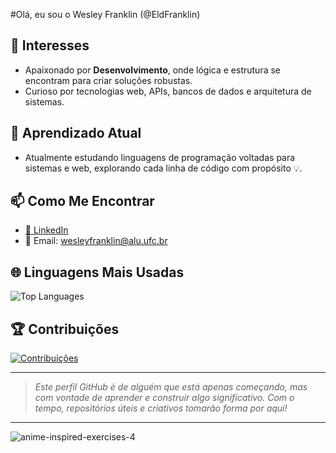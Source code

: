 #Olá, eu sou o Wesley Franklin (@EldFranklin)

## 👀 Interesses
- Apaixonado por **Desenvolvimento**, onde lógica e estrutura se encontram para criar soluções robustas.  
- Curioso por tecnologias web, APIs, bancos de dados e arquitetura de sistemas.

## 🌱 Aprendizado Atual
- Atualmente estudando linguagens de programação voltadas para sistemas e web, explorando cada linha de código com propósito 💡.

## 📫 Como Me Encontrar
- [📎 LinkedIn](https://www.linkedin.com/in/franklinwf)
- 📧 Email: [wesleyfranklin@alu.ufc.br](mailto:wesleyfranklin@alu.ufc.br)

## 🌐 Linguagens Mais Usadas
![Top Languages](https://github-readme-stats.vercel.app/api/top-langs/?username=EldFranklin&layout=compact&theme=radical)

## 🏆 Contribuições
[![Contribuições](https://img.shields.io/badge/Contribuições-1000+-green)](https://github.com/EldFranklin)

---

> *Este perfil GitHub é de alguém que está apenas começando, mas com vontade de aprender e construir algo significativo. Com o tempo, repositórios úteis e criativos tomarão forma por aqui!*

---

![anime-inspired-exercises-4](https://user-images.githubusercontent.com/105466304/168698847-30733033-8edf-4328-b0af-50955506ec10.gif)
